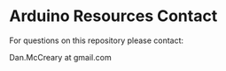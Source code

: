 # Arduino Resources Contact

For questions on this repository please contact:

Dan.McCreary at gmail.com